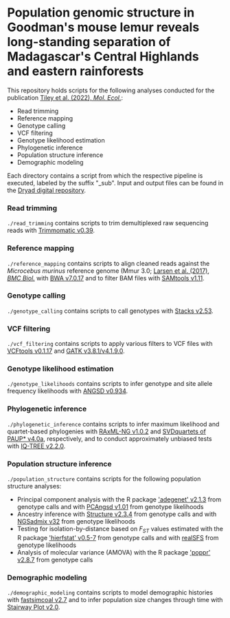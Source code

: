 # Population genomic structure in Goodman's mouse lemur reveals long-standing separation of Madagascar's Central Highlands and eastern rainforests

This repository holds scripts for the following analyses conducted for the publication [Tiley et al. (2022), *Mol. Ecol.*](https://doi.org/10.1111/mec.16632):
- Read trimming
- Reference mapping
- Genotype calling
- VCF filtering
- Genotype likelihood estimation
- Phylogenetic inference
- Population structure inference
- Demographic modeling

Each directory contains a script from which the respective pipeline is executed, labeled by the suffix "_sub". Input and output files can be found in the [Dryad digital repository](https://doi.org/10.5061/dryad.dncjsxkvz). 

### Read trimming
`./read_trimming` contains scripts to trim demultiplexed raw sequencing reads with [Trimmomatic v0.39](https://github.com/usadellab/Trimmomatic). 

### Reference mapping
`./reference_mapping` contains scripts to align cleaned reads against the *Microcebus murinus* reference genome (Mmur 3.0; [Larsen et al. (2017), *BMC Biol.*](https://doi.org/10.1186/s12915-017-0439-6) with [BWA v7.0.17](https://github.com/lh3/bwa) and to filter BAM files with [SAMtools v1.11](http://www.htslib.org/).

### Genotype calling
`./genotype_calling` contains scripts to call genotypes with [Stacks v2.53](http://catchenlab.life.illinois.edu/stacks/).

### VCF filtering
`./vcf_filtering` contains scripts to apply various filters to VCF files with [VCFtools v0.1.17](https://vcftools.github.io/index.html) and [GATK v3.8.1/v4.1.9.0](https://gatk.broadinstitute.org/hc/en-us).

### Genotype likelihood estimation
`./genotype_likelihoods` contains scripts to infer genotype and site allele frequency likelihoods with [ANGSD v0.934](http://www.popgen.dk/angsd/index.php/ANGSD).

### Phylogenetic inference
`./phylogenetic_inference` contains scripts to infer maximum likelihood and quartet-based phylogenies with [RAxML-NG v1.0.2](https://github.com/amkozlov/raxml-ng) and [SVDquartets of PAUP* v4.0a](https://paup.phylosolutions.com/), respectively, and to conduct approximately unbiased tests with [IQ-TREE v2.2.0](http://www.iqtree.org/).

### Population structure inference
`./population_structure` contains scripts for the following population structure analyses:
- Principal component analysis with the R package ['adegenet' v2.1.3](https://cran.r-project.org/web/packages/adegenet/index.html) from genotype calls and with [PCAngsd v1.01](https://github.com/Rosemeis/pcangsd) from genotype likelihoods
- Ancestry inference with [Structure v2.3.4](https://web.stanford.edu/group/pritchardlab/structure.html) from genotype calls and with [NGSadmix v32](http://www.popgen.dk/software/index.php/NgsAdmix) from genotype likelihoods
- Testing for isolation-by-distance based on *F<sub>ST</sub>* values estimated with the R package ['hierfstat' v0.5-7](https://cran.r-project.org/web/packages/hierfstat/index.html) from genotype calls and with [realSFS](http://www.popgen.dk/angsd/index.php/RealSFS) from genotype likelihoods
- Analysis of molecular variance (AMOVA) with the R package ['poppr' v2.8.7](https://cran.r-project.org/web/packages/poppr/index.html) from genotype calls

### Demographic modeling
`./demographic_modeling` contains scripts to model demographic histories with [fastsimcoal v2.7](http://cmpg.unibe.ch/software/fastsimcoal27/) and to infer population size changes through time with [Stairway Plot v2.0](https://github.com/xiaoming-liu/stairway-plot-v2).
